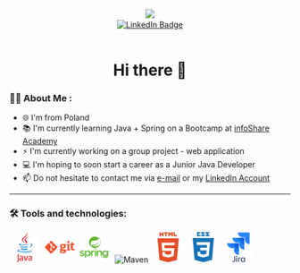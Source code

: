 <div id="header" align="center">
  <img src="https://media.giphy.com/media/NgurY1o4z080Jfoyzw/giphy.gif" width="100"/>
</div>
<div id="header" align="center">
  <div id="badges">
    <a href="https://www.linkedin.com/in/shirley-sopotnicka/">
      <img src="https://img.shields.io/badge/LinkedIn-blue?style=for-the-badge&logo=linkedin&logoColor=white" alt="LinkedIn Badge"/>
      </a>
  </div>
    <img src="https://komarev.com/ghpvc/?username=Szermiona&style=flat-square&color=blue" alt=""/>
    <h1>
   Hi there 👋
</h1>
</div>
   
  
  ### :woman_technologist: About Me :
  
  - :globe_with_meridians: I'm from Poland 
  - :books: I'm currently learning Java + Spring on a Bootcamp at <a href="https://infoshareacademy.com/">infoShare Academy</a>
  - :zap: I'm currently working on a group project - web application
  - :computer: I'm hoping to soon start a career as a Junior Java Developer 
  - :mailbox: Do not hesitate to contact me via <a href="mailto:shirley.sopotnicka@gmail.com">e-mail</a> or my <a href="https://www.linkedin.com/in/shirley-sopotnicka/">LinkedIn Account</a>
  
  ---
  
  ### :hammer_and_wrench: Tools and technologies:
  <div>
    <img src="https://github.com/devicons/devicon/blob/master/icons/java/java-original-wordmark.svg" title="Java" alt="Java" width="55" height="55"/>&nbsp;
    <img src="https://github.com/devicons/devicon/blob/master/icons/git/git-plain-wordmark.svg" title="Git" alt="Git" width="55" height="55"/>&nbsp;
  <img src="https://github.com/devicons/devicon/blob/master/icons/spring/spring-original-wordmark.svg" title="Spring" alt="Spring" width="55" height="55"/>&nbsp;
   <img src="https://svn.apache.org/repos/asf/comdev/project-logos/originals/maven.svg" title="Maven" alt="Maven" width="90"/>&nbsp;
  <img src="https://github.com/devicons/devicon/blob/master/icons/html5/html5-plain-wordmark.svg" title="HTML5" alt="HTML5" width="55" height="55"/>&nbsp;
  <img src="https://github.com/devicons/devicon/blob/master/icons/css3/css3-plain-wordmark.svg" title="CSS3" alt="CSS3" width="55" height="55"/>&nbsp;
   <img src="https://github.com/devicons/devicon/blob/master/icons/jira/jira-original-wordmark.svg" title="Jira" alt="Jira" width="55" height="55"/>&nbsp;
  </div>
